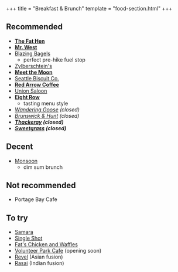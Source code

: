 +++
title = "Breakfast & Brunch"
template = "food-section.html"
+++

## Recommended
- **[The Fat Hen](https://thefathenseattle.com/)**
- **[Mr. West](https://mrwestcafebar.com/)**
- [Blazing Bagels](https://www.blazingbagels.com/)
    - perfect pre-hike fuel stop
- [Zylberschtein's](https://www.zylberschtein.com/)
- **[Meet the Moon](https://meetthemooncafe.com/)**
- [Seattle Biscuit Co.](https://seattlebiscuitcompany.com/)
- **[Red Arrow Coffee](https://www.redarrowcoffee.com/)**
- [Union Saloon](https://www.unionsaloonseattle.com/)
- **[Eight Row](https://www.eightrow.com/)**
    - tasting menu style
- _[Wandering Goose](https://www.thewanderinggoose.com/) (closed)_
- _[Brunswick & Hunt](https://www.yelp.com/biz/brunswick-and-hunt-seattle) (closed)_
- _**[Thackeray](https://www.yelp.com/biz/thackeray-seattle-2) (closed)**_
- _**[Sweetgrass](https://www.yelp.com/biz/sweetgrass-food-seattle-3) (closed)**_

## Decent
- [Monsoon](https://monsoonrestaurants.com/seattle/)
    - dim sum brunch

## Not recommended
- Portage Bay Cafe

## To try
- [Samara](https://samaraseattle.com/)
- [Single Shot](https://www.singleshotseattle.com/)
- [Fat's Chicken and Waffles](https://fatschickenandwaffles.com/)
- [Volunteer Park Cafe](https://www.volunteerpark.cafe/) (opening soon)
- [Revel](https://www.relayrestaurantgroup.com/restaurants/revel/) (Asian fusion)
- [Rasai](https://rasaiwa.com/) (Indian fusion)